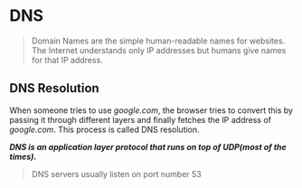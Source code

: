 # DNS
>Domain Names are the simple human-readable names for websites. The Internet understands only IP addresses but humans give names for that IP address.

## DNS Resolution
When someone tries to use *google.com*, the browser tries to convert this by passing it through different layers and finally fetches the IP address of *google.com*. This process is called DNS resolution.

***DNS is an application layer protocol that runs on top of UDP(most of the times).***

>DNS servers usually listen on port number 53

